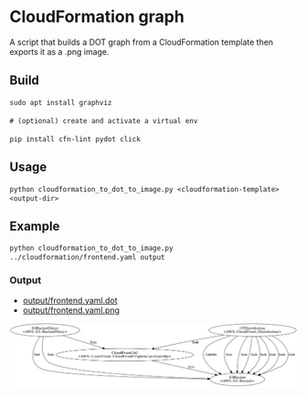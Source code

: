 # CloudFormation graph

A script that builds a DOT graph from a CloudFormation template then exports it as a .png image.


## Build

```
sudo apt install graphviz

# (optional) create and activate a virtual env

pip install cfn-lint pydot click
```

## Usage
```
python cloudformation_to_dot_to_image.py <cloudformation-template> <output-dir>
```

## Example
```
python cloudformation_to_dot_to_image.py ../cloudformation/frontend.yaml output
```

### Output
- [output/frontend.yaml.dot](output/frontend.yaml.dot)
- [output/frontend.yaml.png](output/frontend.yaml.png)

![Toutput/frontend.yaml.png](output/frontend.yaml.png)
